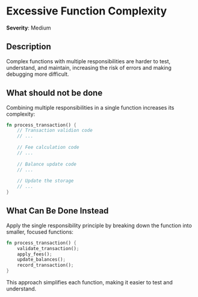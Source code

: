 # Excessive Function Complexity

**Severity**: Medium

## Description

Complex functions with multiple responsibilities are harder to test, understand, and maintain, increasing the risk of
errors and making debugging more difficult.

## What should not be done

Combining multiple responsibilities in a single function increases its complexity:

```rust
fn process_transaction() {
    // Transaction validion code
    // ...
    
    // Fee calculation code
    // ...
    
    // Balance update code
    // ...
    
    // Update the storage
    // ...
}
```

## What Can Be Done Instead

Apply the single responsibility principle by breaking down the function into smaller, focused functions:

```rust
fn process_transaction() {
    validate_transaction();
    apply_fees();
    update_balances();
    record_transaction();
}
```

This approach simplifies each function, making it easier to test and understand.

